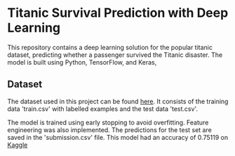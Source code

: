 # Titanic Survival Prediction with Deep Learning
This repository contains a deep learning solution for the popular titanic dataset, predicting whether a passenger survived the Titanic disaster. The model is built using Python, TensorFlow, and Keras,

## Dataset
The dataset used in this project can be found [here](https://www.kaggle.com/competitions/titanic/). It consists of the training data 'train.csv' with labelled examples and the test data 'test.csv'.

The model is trained using early stopping to avoid overfitting. Feature engineering was also implemented. The predictions for the test set are saved in the 'submission.csv' file. This model had an accuracy of 0.75119 on [Kaggle](https://www.kaggle.com/competitions/titanic/leaderboard)